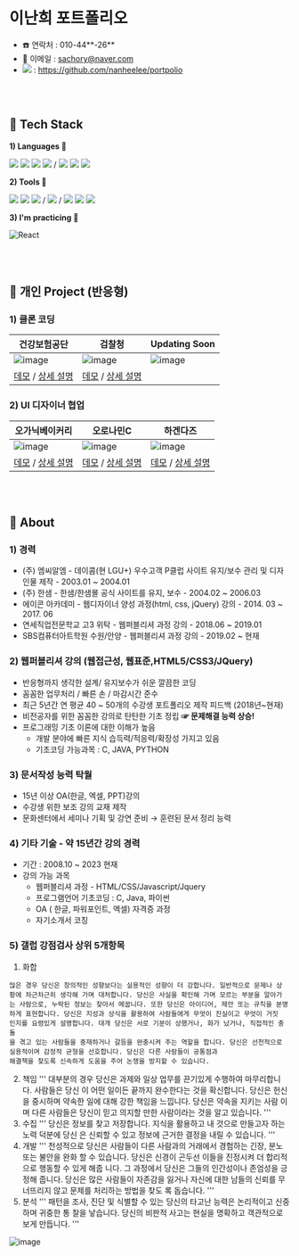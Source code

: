 # 이난희 포트폴리오

- :phone: 연락처 : 010-44**-26**
- :love_letter: 이메일 : sachory@naver.com
- <img src="https://img.shields.io/badge/Git Hub-181717?style=flat&logo=GitHub&logoColor=white" /> : https://github.com/nanheelee/portpolio

<br><br>
## :pushpin: Tech Stack 
**1) Languages :speech_balloon:**

<img src="https://img.shields.io/badge/HTML5-E34F26?style=flat&logo=HTML5&logoColor=white" /> <img src="https://img.shields.io/badge/CSS3-1572B6?style=flat&logo=CSS3&logoColor=white" /> <img src="https://img.shields.io/badge/JavaScript-f7df1e?style=flat&logo=JavaScript&logoColor=white" /> <img src="https://img.shields.io/badge/jQuery-0769AD?style=flat&logo=jQuery&logoColor=white" />  /  <img src="https://img.shields.io/badge/-Respond web-ca6598?style=flat-square&logo=htmlacademy&logoColor=white"/> <img src="https://img.shields.io/badge/-Cross%20browsing-302683?style=flat-square&logo=googlechrome&logoColor=white"/> <img src="https://img.shields.io/badge/-Interative%20Motion-FF8800?style=flat-square&logo=Funimation&logoColor=white"/>

**2) Tools :hammer:**

<img src="https://img.shields.io/badge/VSCode-007ACC?style=flat&logo=VisualStudioCode&logoColor=white" /> <img src="https://img.shields.io/badge/GitHub-181717?style=flat&logo=GitHub&logoColor=white" /> <img src="https://img.shields.io/badge/Git-F05032?style=flat&logo=Git&logoColor=white" /> / <img src="https://img.shields.io/badge/AdobePhotoshop-31A8FF?style=flat&logo=AdobePhotoshop&logoColor=white" /> / <img src="https://img.shields.io/badge/Excel-217346?style=flat&logo=Microsoft Excel&logoColor=white" /> <img src="https://img.shields.io/badge/Word-2B579A?style=flat&logo=Microsoft Word&logoColor=white" /> <img src="https://img.shields.io/badge/Power Point-B7472A?style=flat&logo=Microsoft PowerPoint&logoColor=white" />

**3) I'm practicing 👀**

![React](https://img.shields.io/badge/-React-0088CC?style=flat-square&logo=React&logoColor=ffffff)
  
<br><br>
## :pushpin: 개인 Project (반응형)

### 1) 클론 코딩

건강보험공단|검찰청| Updating Soon |
---|---|---|
![image](https://user-images.githubusercontent.com/126562076/225217052-c942e669-e883-4b76-97ec-7c7c6e59e0e1.png)|![image](https://user-images.githubusercontent.com/126562076/225209848-f72504de-61a7-43d4-bad1-2ecd063db6a1.png)|![image](https://user-images.githubusercontent.com/126562076/225215273-cf7fc5d5-3e4b-4829-a0f9-1a935fd521d6.png)|
[데모](http://sachory.dothome.co.kr/01-nhis/index.html) / [상세 설명](https://github.com/nanheelee/portpolio/tree/master/01-nhis) | [데모](http://sachory.dothome.co.kr/02-spo/index.html) / [상세 설명](https://github.com/nanheelee/portpolio/blob/master/02-spo)| 


### 2) UI 디자이너 협업 

오가닉베이커리|오로나민C|하겐다즈|
---|---|---|
![image](https://user-images.githubusercontent.com/126562076/225209873-0b57c24b-4111-4aa2-a8ac-6594f8d7a60b.png) | ![image](https://user-images.githubusercontent.com/126562076/225213679-36754750-2ae4-45d0-b14e-c082896596d0.png) | ![image](https://user-images.githubusercontent.com/126562076/225216696-da9e8cab-d3e5-4fc3-9507-6e0f4b39cd22.png)|
[데모](http://sachory.dothome.co.kr/03-bakery/index.html)  / [상세 설명](https://github.com/nanheelee/portpolio/blob/master/03-bakery)| [데모](http://sachory.dothome.co.kr/04-oronaminc/index.html) / [상세 설명](https://github.com/nanheelee/portpolio/blob/master/04-oronaminc)| [데모](http://sachory.dothome.co.kr/05-haagendazs/index.html) / [상세 설명](https://github.com/nanheelee/portpolio/tree/master/05-haagendazs)|

<br><br>


## :pushpin: About

### 1)  경력

- (주) 엠씨알엠 - 데이콤(현 LGU+) 우수고객 P클럽 사이트 유지/보수 관리 및 디자인물 제작 - 2003.01 ~ 2004.01
- (주) 한샘 - 한샘/한샘몰 공식 사이트를 유지, 보수 - 2004.02 ~ 2006.03 <br> 
- 에이콘 아카데미 - 웹디자이너 양성 과정(html, css, jQuery) 강의 - 2014. 03 ~ 2017. 06
- 연세직업전문학교 고3 위탁 - 웹퍼블리셔 과정 강의 - 2018.06 ~ 2019.01
- SBS컴퓨터아트학원 수원/안양 - 웹퍼블리셔 과정 강의 - 2019.02 ~ 현재

### 2) 웹퍼블리셔 강의 (웹접근성, 웹표준,HTML5/CSS3/JQuery) 

- 반응형까지 생각한 설계/ 유지보수가 쉬운 깔끔한 코딩
- 꼼꼼한 업무처리 / 빠른 손 / 마감시간 준수
- 최근 5년간 연 평균 40 ~ 50개의 수강생 포트폴리오 제작 피드백 (2018년~현재)
- 비전공자를 위한 꼼꼼한 강의로 탄탄한 기초 정립 <strong>☞ 문제해결 능력 상승!</strong>
- 프로그래밍 기초 이론에 대한 이해가 높음
  - 개발 분야에 빠른 지식 습득력/적응력/확장성 가지고 있음 
  - 기초코딩 가능과목 : C, JAVA, PYTHON 


### 3) 문서작성 능력 탁월

- 15년 이상 OA(한글, 엑셀, PPT)강의
- 수강생 위한 보조 강의 교재 제작
- 문화센터에서 세미나 기획 및 강연 준비 → 훈련된 문서 정리 능력

### 4) 기타 기술 - 약 15년간 강의 경력
- 기간 : 2008.10 ~ 2023 현재
- 강의 가능 과목
  - 웹퍼블리셔 과정 - HTML/CSS/Javascript/Jquery
  - 프로그램언어 기초코딩 : C, Java, 파이썬
  - OA ( 한글, 파워포인트, 엑셀) 자격증 과정 
  - 자기소개서 코칭

### 5) 갤럽 강점검사 상위 5개항목
1. 화합
```
많은 경우 당신은 창의적인 성향보다는 실용적인 성향이 더 강합니다. 일반적으로 문제나 상
황에 차근차근히 생각해 가며 대처합니다. 당신은 사실을 확인해 가며 모르는 부분을 알아가
는 사람으로, 누락된 정보는 찾아서 메꿉니다. 또한 당신은 아이디어, 제안 또는 규칙을 분명
하게 표현합니다. 당신은 지성과 상식을 활용하여 사람들에게 무엇이 진실이고 무엇이 거짓
인지를 요령있게 설명합니다. 대개 당신은 서로 기분이 상했거나, 화가 났거나, 직접적인 충돌
을 겪고 있는 사람들을 중재하거나 갈등을 완충시켜 주는 역할을 합니다. 당신은 선천적으로 실용적이며 감정적 균형을 선호합니다. 당신은 다른 사람들이 공통점과
해결책을 찾도록 신속하게 도움을 주어 논쟁을 방지할 수 있습니다. 
```
2. 책임
'''
대부분의 경우 당신은 과제와 일상 업무를 끈기있게 수행하여 마무리합니다. 사람들은 당신
이 어떤 일이든 끝까지 완수한다는 것을 확신합니다. 당신은 헌신을 중시하며 약속한 일에 대해 강한 책임을 느낍니다. 당신은 약속을 지키는 사람
이며 다른 사람들은 당신이 믿고 의지할 만한 사람이라는 것을 알고 있습니다. 
'''
3. 수집
'''
당신은 정보를 찾고 저장합니다. 지식을 활용하고 내 것으로 만들고자 하는 노력 덕분에 당신
은 신뢰할 수 있고 정보에 근거한 결정을 내릴 수 있습니다. 
'''
4. 개발
'''
천성적으로 당신은 사람들이 다른 사람과의 거래에서 경험하는 긴장, 분노 또는 불안을 완화
할 수 있습니다. 당신은 신경이 곤두선 이들을 진정시켜 더 합리적으로 행동할 수 있게 해줍
니다. 그 과정에서 당신은 그들의 인간성이나 존엄성을 긍정해 줍니다. 당신은 많은 사람들이
자존감을 잃거나 자신에 대한 남들의 신뢰를 무너뜨리지 않고 문제를 처리하는 방법을 찾도
록 돕습니다. 
'''
5. 분석
'''
패턴을 조사, 진단 및 식별할 수 있는 당신의 타고난 능력은 논리적이고 신중하며 귀중한 통
찰을 낳습니다. 당신의 비판적 사고는 현실을 명확하고 객관적으로 보게 만듭니다. 
'''

![image](https://user-images.githubusercontent.com/126562076/225242808-5c3de9ce-d810-4189-b30f-9d927a6a7b38.png)


